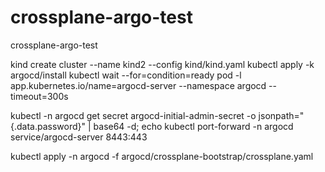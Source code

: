 # crossplane-argo-test
crossplane-argo-test


kind create cluster --name kind2 --config kind/kind.yaml
kubectl apply -k argocd/install
kubectl wait --for=condition=ready pod -l app.kubernetes.io/name=argocd-server --namespace argocd --timeout=300s

kubectl -n argocd get secret argocd-initial-admin-secret -o jsonpath="{.data.password}" | base64 -d; echo
kubectl port-forward -n argocd service/argocd-server 8443:443

kubectl apply -n argocd -f argocd/crossplane-bootstrap/crossplane.yaml
